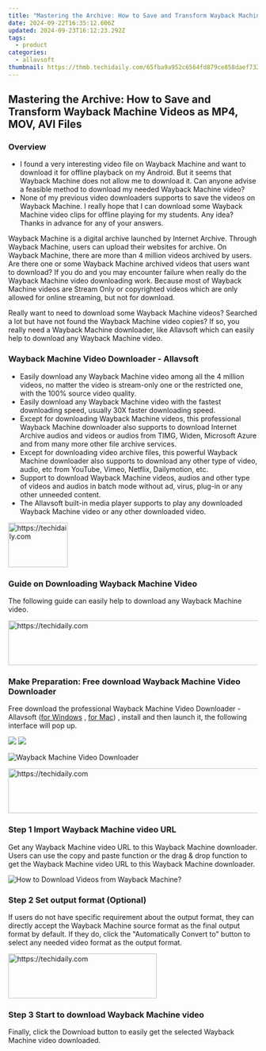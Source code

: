 ```yaml
---
title: "Mastering the Archive: How to Save and Transform Wayback Machine Videos as MP4, MOV, AVI Files"
date: 2024-09-22T16:35:12.606Z
updated: 2024-09-23T16:12:23.292Z
tags:
  - product
categories:
  - allavsoft
thumbnail: https://thmb.techidaily.com/65fba9a952c6564fd879ce858daef732be8f2531c9874f65aafa43e482841322.jpg
---
```


## Mastering the Archive: How to Save and Transform Wayback Machine Videos as MP4, MOV, AVI Files

### Overview

* I found a very interesting video file on Wayback Machine and want to download it for offline playback on my Android. But it seems that Wayback Machine does not allow me to download it. Can anyone advise a feasible method to download my needed Wayback Machine video?
* None of my previous video downloaders supports to save the videos on Wayback Machine. I really hope that I can download some Wayback Machine video clips for offline playing for my students. Any idea? Thanks in advance for any of your answers.

Wayback Machine is a digital archive launched by Internet Archive. Through Wayback Machine, users can upload their websites for archive. On Wayback Machine, there are more than 4 million videos archived by users. Are there one or some Wayback Machine archived videos that users want to download? If you do and you may encounter failure when really do the Wayback Machine video downloading work. Because most of Wayback Machine videos are Stream Only or copyrighted videos which are only allowed for online streaming, but not for download.

Really want to need to download some Wayback Machine videos? Searched a lot but have not found the Wayback Machine video copies? If so, you really need a Wayback Machine downloader, like Allavsoft which can easily help to download any Wayback Machine video.

### Wayback Machine Video Downloader - Allavsoft

* Easily download any Wayback Machine video among all the 4 million videos, no matter the video is stream-only one or the restricted one, with the 100% source video quality.
* Easily download any Wayback Machine video with the fastest downloading speed, usually 30X faster downloading speed.
* Except for downloading Wayback Machine videos, this professional Wayback Machine downloader also supports to download Internet Archive audios and videos or audios from TIMG, Widen, Microsoft Azure and from many more other file archive services.
* Except for downloading video archive files, this powerful Wayback Machine downloader also supports to download any other type of video, audio, etc from YouTube, Vimeo, Netflix, Dailymotion, etc.
* Support to download Wayback Machine videos, audios and other type of videos and audios in batch mode without ad, virus, plug-in or any other unneeded content.
* The Allavsoft built-in media player supports to play any downloaded Wayback Machine video or any other downloaded video.

<!-- affiliate ads begin -->
<a href="https://aligracehair.sjv.io/c/5597632/2135408/19272" target="_top" id="2135408">
  <img src="//a.impactradius-go.com/display-ad/19272-2135408" border="0" alt="https://techidaily.com" width="120" height="90"/>
</a>
<img height="0" width="0" src="https://aligracehair.sjv.io/i/5597632/2135408/19272" style="position:absolute;visibility:hidden;" border="0" />
<!-- affiliate ads end -->

### Guide on Downloading Wayback Machine Video

The following guide can easily help to download any Wayback Machine video.

<!-- affiliate ads begin -->
<a href="https://appsumo.8odi.net/c/5597632/2144309/7443" target="_top" id="2144309">
  <img src="//a.impactradius-go.com/display-ad/7443-2144309" border="0" alt="https://techidaily.com" width="728" height="90"/>
</a>
<img height="0" width="0" src="https://appsumo.8odi.net/i/5597632/2144309/7443" style="position:absolute;visibility:hidden;" border="0" />
<!-- affiliate ads end -->

### Make Preparation: Free download Wayback Machine Video Downloader

Free download the professional Wayback Machine Video Downloader - Allavsoft ([for Windows](https://tools.techidaily.com/allavsoft/products/) , [for Mac](https://tools.techidaily.com/allavsoft/products/)) , install and then launch it, the following interface will pop up.

[![](https://www.allavsoft.com/how-to/../images/how-to/free-download-win.jpg)](https://tools.techidaily.com/allavsoft/products/) [![](https://www.allavsoft.com/how-to/../images/how-to/free-download-mac.jpg)](https://tools.techidaily.com/allavsoft/products/)

![Wayback Machine Video Downloader](https://www.allavsoft.com/how-to/../images/allavsoft/screen-shot-600.jpg)

<!-- affiliate ads begin -->
<a href="https://imp.i357552.net/c/5597632/857869/11832" target="_top" id="857869">
  <img src="//a.impactradius-go.com/display-ad/11832-857869" border="0" alt="https://techidaily.com" width="728" height="90"/>
</a>
<img height="0" width="0" src="https://imp.i357552.net/i/5597632/857869/11832" style="position:absolute;visibility:hidden;" border="0" />
<!-- affiliate ads end -->

### Step 1 Import Wayback Machine video URL

Get any Wayback Machine video URL to this Wayback Machine downloader. Users can use the copy and paste function or the drag & drop function to get the Wayback Machine video URL to this Wayback Machine downloader.

![How to Download Videos from Wayback Machine?](https://www.allavsoft.com/how-to/../images/how-to/download-rtmp-video/download-rtmp-video.jpg)

### Step 2 Set output format (Optional)

If users do not have specific requirement about the output format, they can directly accept the Wayback Machine source format as the final output format by default. If they do, click the "Automatically Convert to" button to select any needed video format as the output format.

<!-- affiliate ads begin -->
<a href="https://laganoo.pxf.io/c/5597632/1528693/16446" target="_top" id="1528693">
  <img src="//a.impactradius-go.com/display-ad/16446-1528693" border="0" alt="https://techidaily.com" width="300" height="90"/>
</a>
<img height="0" width="0" src="https://laganoo.pxf.io/i/5597632/1528693/16446" style="position:absolute;visibility:hidden;" border="0" />
<!-- affiliate ads end -->

### Step 3 Start to download Wayback Machine video

Finally, click the Download button to easily get the selected Wayback Machine video downloaded.

<ins class="adsbygoogle"
     style="display:block"
     data-ad-format="autorelaxed"
     data-ad-client="ca-pub-7571918770474297"
     data-ad-slot="1223367746"></ins>

<ins class="adsbygoogle"
     style="display:block"
     data-ad-client="ca-pub-7571918770474297"
     data-ad-slot="8358498916"
     data-ad-format="auto"
     data-full-width-responsive="true"></ins>



